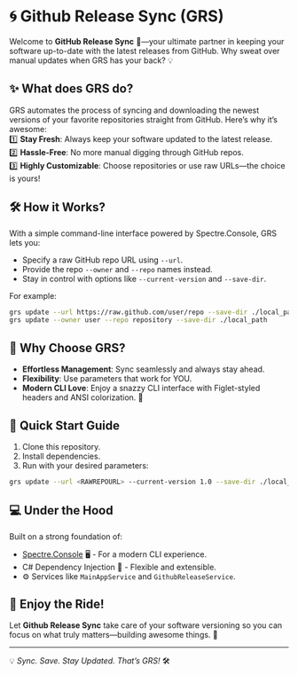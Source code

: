 # 🌀 Github Release Sync (GRS)

Welcome to **GitHub Release Sync** 🚀—your ultimate partner in keeping your software up-to-date with the latest releases from GitHub. Why sweat over manual updates when GRS has your back? 💡

## ✨ What does GRS do?

GRS automates the process of syncing and downloading the newest versions of your favorite repositories straight from GitHub. Here’s why it’s awesome:  
1️⃣ **Stay Fresh**: Always keep your software updated to the latest release.  
2️⃣ **Hassle-Free**: No more manual digging through GitHub repos.  
3️⃣ **Highly Customizable**: Choose repositories or use raw URLs—the choice is yours!  

## 🛠 How it Works?

With a simple command-line interface powered by Spectre.Console, GRS lets you:
- Specify a raw GitHub repo URL using `--url`.
- Provide the repo `--owner` and `--repo` names instead.
- Stay in control with options like `--current-version` and `--save-dir`.

For example:
```bash
grs update --url https://raw.github.com/user/repo --save-dir ./local_path
grs update --owner user --repo repository --save-dir ./local_path
```

## 💪 Why Choose GRS?

- **Effortless Management**: Sync seamlessly and always stay ahead.
- **Flexibility**: Use parameters that work for YOU.  
- **Modern CLI Love**: Enjoy a snazzy CLI interface with Figlet-styled headers and ANSI colorization. 🌈  

## 🚀 Quick Start Guide

1. Clone this repository.  
2. Install dependencies.  
3. Run with your desired parameters:

```bash
grs update --url <RAWREPOURL> --current-version 1.0 --save-dir ./local_path --force
```

## 💻 Under the Hood

Built on a strong foundation of:
- [Spectre.Console](https://spectreconsole.net/) 🖥️ - For a modern CLI experience.
- C# Dependency Injection 🧩 - Flexible and extensible.
- ⚙️ Services like `MainAppService` and `GithubReleaseService`.

## 🎉 Enjoy the Ride!

Let **Github Release Sync** take care of your software versioning so you can focus on what truly matters—building awesome things. 🌟

---


💡 *Sync. Save. Stay Updated. That’s GRS!* 🛠️
